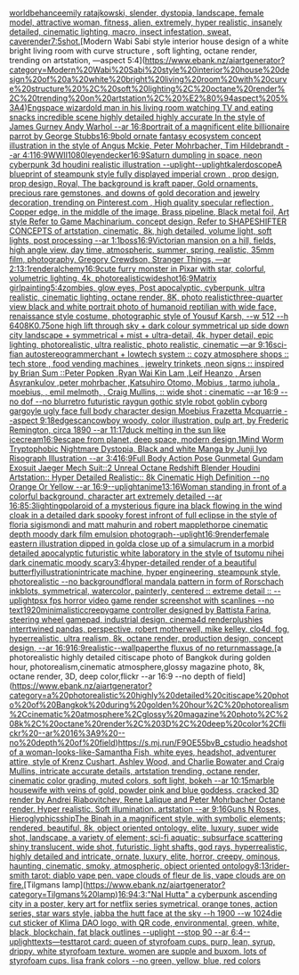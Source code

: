 [world](https://www.ebank.nz/aiartgenerator?category=world)[behance](https://www.ebank.nz/aiartgenerator?category=behance)[emily ratajkowski, slender, dystopia, landscape, female model, attractive woman, fitness, alien, extremely, hyper realistic, insanely detailed, cinematic lighting, macro, insect infestation, sweat, cave](https://www.ebank.nz/aiartgenerator?category=emily%20ratajkowski%2C%20slender%2C%20dystopia%2C%20landscape%2C%20female%20model%2C%20attractive%20woman%2C%20fitness%2C%20alien%2C%20extremely%2C%20hyper%20realistic%2C%20insanely%20detailed%2C%20cinematic%20lighting%2C%20macro%2C%20insect%20infestation%2C%20sweat%2C%20cave)[render](https://www.ebank.nz/aiartgenerator?category=render)[7:5](https://www.ebank.nz/aiartgenerator?category=7%3A5)[shot.](https://www.ebank.nz/aiartgenerator?category=shot.)[Modern Wabi Sabi style interior house design of a white bright living room with curve structure , soft lighting, octane render, trending on artstation, —aspect 5:4](https://www.ebank.nz/aiartgenerator?category=Modern%20Wabi%20Sabi%20style%20interior%20house%20design%20of%20a%20white%20bright%20living%20room%20with%20curve%20structure%20%2C%20soft%20lighting%2C%20octane%20render%2C%20trending%20on%20artstation%2C%20%E2%80%94aspect%205%3A4)[Eng](https://www.ebank.nz/aiartgenerator?category=Eng)[space wizard](https://www.ebank.nz/aiartgenerator?category=space%20wizard)[old man in his living room watching TV and eating snacks incredible scene highly detailed highly accurate In the style of James Gurney Andy Warhol --ar 16:8](https://www.ebank.nz/aiartgenerator?category=old%20man%20in%20his%20living%20room%20watching%20TV%20and%20eating%20snacks%20incredible%20scene%20highly%20detailed%20highly%20accurate%20In%20the%20style%20of%20James%20Gurney%20Andy%20Warhol%20--ar%2016%3A8)[portrait of a magnificent elite billionaire parrot by George Stubbs](https://www.ebank.nz/aiartgenerator?category=portrait%20of%20a%20magnificent%20elite%20billionaire%20parrot%20by%20George%20Stubbs)[16:9](https://www.ebank.nz/aiartgenerator?category=16%3A9)[bold ornate fantasy ecosystem concept illustration in the style of Angus Mckie, Peter Mohrbacher, Tim Hildebrandt --ar 4:1](https://www.ebank.nz/aiartgenerator?category=bold%20ornate%20fantasy%20ecosystem%20concept%20illustration%20in%20the%20style%20of%20Angus%20Mckie%2C%20Peter%20Mohrbacher%2C%20Tim%20Hildebrandt%20--ar%204%3A1)[16:9](https://www.ebank.nz/aiartgenerator?category=16%3A9)[WWII](https://www.ebank.nz/aiartgenerator?category=WWII)[1080](https://www.ebank.nz/aiartgenerator?category=1080)[leyendecker](https://www.ebank.nz/aiartgenerator?category=leyendecker)[16:9](https://www.ebank.nz/aiartgenerator?category=16%3A9)[Saturn dumpling in space, neon cyberpunk 3d houdini realistic illustration --uplight](https://www.ebank.nz/aiartgenerator?category=Saturn%20dumpling%20in%20space%2C%20neon%20cyberpunk%203d%20houdini%20realistic%20illustration%20--uplight)[--uplight](https://www.ebank.nz/aiartgenerator?category=--uplight)[kalerdoscope](https://www.ebank.nz/aiartgenerator?category=kalerdoscope)[A blueprint of steampunk style fully displayed imperial crown , prop design, prop design, Royal, The background is kraft paper,  Gold ornaments, precious rare gemstones,  and downs of gold decoration and jewelry decoration,  trending on Pinterest.com  , High quality specular reflection ,  Copper  edge, in the middle of the image, Brass pipeline,  Black metal foil,  Art style Refer to Game Machinarium.  concept design, Refer to SHAPESHIFTER CONCEPTS  of artstation, cinematic,  8k, high detailed,  volume light,  soft lights,  post processing    --ar 1:1](https://www.ebank.nz/aiartgenerator?category=A%20blueprint%20of%20steampunk%20style%20fully%20displayed%20imperial%20crown%20%2C%20prop%20design%2C%20prop%20design%2C%20Royal%2C%20The%20background%20is%20kraft%20paper%2C%20%20Gold%20ornaments%2C%20precious%20rare%20gemstones%2C%20%20and%20downs%20of%20gold%20decoration%20and%20jewelry%20decoration%2C%20%20trending%20on%20Pinterest.com%20%20%2C%20High%20quality%20specular%20reflection%20%2C%20%20Copper%20%20edge%2C%20in%20the%20middle%20of%20the%20image%2C%20Brass%20pipeline%2C%20%20Black%20metal%20foil%2C%20%20Art%20style%20Refer%20to%20Game%20Machinarium.%20%20concept%20design%2C%20Refer%20to%20SHAPESHIFTER%20CONCEPTS%20%20of%20artstation%2C%20cinematic%2C%20%208k%2C%20high%20detailed%2C%20%20volume%20light%2C%20%20soft%20lights%2C%20%20post%20processing%20%20%20%20--ar%201%3A1)[boss](https://www.ebank.nz/aiartgenerator?category=boss)[16:9](https://www.ebank.nz/aiartgenerator?category=16%3A9)[Victorian mansion on a hill, fields, high angle view, day time, atmospheric, summer, spring, realistic, 35mm film, photography, Gregory Crewdson, Stranger Things, —ar 2:1](https://www.ebank.nz/aiartgenerator?category=Victorian%20mansion%20on%20a%20hill%2C%20fields%2C%20high%20angle%20view%2C%20day%20time%2C%20atmospheric%2C%20summer%2C%20spring%2C%20realistic%2C%2035mm%20film%2C%20photography%2C%20Gregory%20Crewdson%2C%20Stranger%20Things%2C%20%E2%80%94ar%202%3A1)[3:1](https://www.ebank.nz/aiartgenerator?category=3%3A1)[render](https://www.ebank.nz/aiartgenerator?category=render)[alchemy](https://www.ebank.nz/aiartgenerator?category=alchemy)[16:9](https://www.ebank.nz/aiartgenerator?category=16%3A9)[cute furry monster in Pixar with star, colorful, volumetric lighting, 4k, photorealistic](https://www.ebank.nz/aiartgenerator?category=cute%20furry%20monster%20in%20Pixar%20with%20star%2C%20colorful%2C%20volumetric%20lighting%2C%204k%2C%20photorealistic)[wideshot](https://www.ebank.nz/aiartgenerator?category=wideshot)[16:9](https://www.ebank.nz/aiartgenerator?category=16%3A9)[Matrix girl](https://www.ebank.nz/aiartgenerator?category=Matrix%20girl)[painting](https://www.ebank.nz/aiartgenerator?category=painting)[5:4](https://www.ebank.nz/aiartgenerator?category=5%3A4)[zombies, glow eyes, Post apocalyptic, cyberpunk, ultra realistic, cinematic lighting, octane render, 8K, photo realistic](https://www.ebank.nz/aiartgenerator?category=zombies%2C%20glow%20eyes%2C%20Post%20apocalyptic%2C%20cyberpunk%2C%20ultra%20realistic%2C%20cinematic%20lighting%2C%20octane%20render%2C%208K%2C%20photo%20realistic)[three-quarter view black and white portrait photo of humanoid reptilian with wide face, renaissance style costume, photographic style of Yousuf Karsh, --w 512 --h 640](https://www.ebank.nz/aiartgenerator?category=three-quarter%20view%20black%20and%20white%20portrait%20photo%20of%20humanoid%20reptilian%20with%20wide%20face%2C%20renaissance%20style%20costume%2C%20photographic%20style%20of%20Yousuf%20Karsh%2C%20--w%20512%20--h%20640)[8K](https://www.ebank.nz/aiartgenerator?category=8K)[0.75](https://www.ebank.nz/aiartgenerator?category=0.75)[one high lift through sky + dark colour symmetrical up side down city landscape  + symmetrical + mist + ultra-detail, 4k, hyper detail, epic lighting, photorealistic, ultra realistic, photo realistic, cinematic —ar 9:16](https://www.ebank.nz/aiartgenerator?category=one%20high%20lift%20through%20sky%20%2B%20dark%20colour%20symmetrical%20up%20side%20down%20city%20landscape%20%20%2B%20symmetrical%20%2B%20mist%20%2B%20ultra-detail%2C%204k%2C%20hyper%20detail%2C%20epic%20lighting%2C%20photorealistic%2C%20ultra%20realistic%2C%20photo%20realistic%2C%20cinematic%20%E2%80%94ar%209%3A16)[sci-fi](https://www.ebank.nz/aiartgenerator?category=sci-fi)[an autostereogram](https://www.ebank.nz/aiartgenerator?category=an%20autostereogram)[merchant + lowtech system :: cozy atmosphere shops :: tech store , food vending machines  , jewelry trinkets ,neon signs :: inspired by Brian Sum ::Peter Popken ,Ryan Wai Kin Lam ,Leif Heanzo , Arsen Asyrankulov ,peter mohrbacher ,Katsuhiro Otomo, Mobius , tarmo juhola , moebius, , emil melmoth, , Craig Mullins, :: wide shot : cinematic --ar 16:9 --no dof --no blur](https://www.ebank.nz/aiartgenerator?category=merchant%20%2B%20lowtech%20system%20%3A%3A%20cozy%20atmosphere%20shops%20%3A%3A%20tech%20store%20%2C%20food%20vending%20machines%20%20%2C%20jewelry%20trinkets%20%2Cneon%20signs%20%3A%3A%20inspired%20by%20Brian%20Sum%20%3A%3APeter%20Popken%20%2CRyan%20Wai%20Kin%20Lam%20%2CLeif%20Heanzo%20%2C%20Arsen%20Asyrankulov%20%2Cpeter%20mohrbacher%20%2CKatsuhiro%20Otomo%2C%20Mobius%20%2C%20tarmo%20juhola%20%2C%20moebius%2C%20%2C%20emil%20melmoth%2C%20%2C%20Craig%20Mullins%2C%20%3A%3A%20wide%20shot%20%3A%20cinematic%20--ar%2016%3A9%20--no%20dof%20--no%20blur)[retro futuristic raygun gothic style robot goblin cyborg gargoyle ugly face full body character design Moebius Frazetta Mcquarrie --aspect 9:18](https://www.ebank.nz/aiartgenerator?category=retro%20futuristic%20raygun%20gothic%20style%20robot%20goblin%20cyborg%20gargoyle%20ugly%20face%20full%20body%20character%20design%20Moebius%20Frazetta%20Mcquarrie%20--aspect%209%3A18)[edges](https://www.ebank.nz/aiartgenerator?category=edges)[can](https://www.ebank.nz/aiartgenerator?category=can)[cowboy woody, color illustration, pulp art, by Frederic Remington, circa 1890 --ar 11:17](https://www.ebank.nz/aiartgenerator?category=cowboy%20woody%2C%20color%20illustration%2C%20pulp%20art%2C%20by%20Frederic%20Remington%2C%20circa%201890%20--ar%2011%3A17)[duck melting in the sun like icecream](https://www.ebank.nz/aiartgenerator?category=duck%20melting%20in%20the%20sun%20like%20icecream)[16:9](https://www.ebank.nz/aiartgenerator?category=16%3A9)[escape from planet, deep space, modern design,](https://www.ebank.nz/aiartgenerator?category=escape%20from%20planet%2C%20deep%20space%2C%20modern%20design%2C)[1](https://www.ebank.nz/aiartgenerator?category=1)[Mind Worm  Tryptophobic Nightmare Dystopia, Black and white Manga by Junji Iyo Risograph  Illustration --ar 3:4](https://www.ebank.nz/aiartgenerator?category=Mind%20Worm%20%20Tryptophobic%20Nightmare%20Dystopia%2C%20Black%20and%20white%20Manga%20by%20Junji%20Iyo%20Risograph%20%20Illustration%20--ar%203%3A4)[16:9](https://www.ebank.nz/aiartgenerator?category=16%3A9)[Full Body Action Pose Gunmetal Gundam Exosuit Jaeger Mech Suit::2 Unreal Octane Redshift Blender Houdini Artstation:: Hyper Detailed Realistic:: 8k Cinematic High Definition --no Orange Or Yellow --ar 16:9](https://www.ebank.nz/aiartgenerator?category=Full%20Body%20Action%20Pose%20Gunmetal%20Gundam%20Exosuit%20Jaeger%20Mech%20Suit%3A%3A2%20Unreal%20Octane%20Redshift%20Blender%20Houdini%20Artstation%3A%3A%20Hyper%20Detailed%20Realistic%3A%3A%208k%20Cinematic%20High%20Definition%20--no%20Orange%20Or%20Yellow%20--ar%2016%3A9)[--uplight](https://www.ebank.nz/aiartgenerator?category=--uplight)[anime](https://www.ebank.nz/aiartgenerator?category=anime)[13:16](https://www.ebank.nz/aiartgenerator?category=13%3A16)[Woman standing in front of a colorful background, character art extremely detailed --ar 16:8](https://www.ebank.nz/aiartgenerator?category=Woman%20standing%20in%20front%20of%20a%20colorful%20background%2C%20character%20art%20extremely%20detailed%20--ar%2016%3A8)[5:3](https://www.ebank.nz/aiartgenerator?category=5%3A3)[lighting](https://www.ebank.nz/aiartgenerator?category=lighting)[polaroid of a mysterious figure ina black flowing in the wind cloak in a detailed dark spooky forest infront of full eclipse in the style of floria sigismondi and matt mahurin and robert mapplethorpe cinematic depth moody dark film emulsion photograph](https://www.ebank.nz/aiartgenerator?category=polaroid%20of%20a%20mysterious%20figure%20ina%20black%20flowing%20in%20the%20wind%20cloak%20in%20a%20detailed%20dark%20spooky%20forest%20infront%20of%20full%20eclipse%20in%20the%20style%20of%20floria%20sigismondi%20and%20matt%20mahurin%20and%20robert%20mapplethorpe%20cinematic%20depth%20moody%20dark%20film%20emulsion%20photograph)[--uplight](https://www.ebank.nz/aiartgenerator?category=--uplight)[16:9](https://www.ebank.nz/aiartgenerator?category=16%3A9)[render](https://www.ebank.nz/aiartgenerator?category=render)[female eastern illustration dipped in gold](https://www.ebank.nz/aiartgenerator?category=female%20eastern%20illustration%20dipped%20in%20gold)[a close up of a simulacrum in a morbid detailed apocalyptic futuristic white laboratory in the style of tsutomu nihei dark cinematic moody scary](https://www.ebank.nz/aiartgenerator?category=a%20close%20up%20of%20a%20simulacrum%20in%20a%20morbid%20detailed%20apocalyptic%20futuristic%20white%20laboratory%20in%20the%20style%20of%20tsutomu%20nihei%20dark%20cinematic%20moody%20scary)[3:4](https://www.ebank.nz/aiartgenerator?category=3%3A4)[hyper-detailed render of a beautiful butterfly](https://www.ebank.nz/aiartgenerator?category=hyper-detailed%20render%20of%20a%20beautiful%20butterfly)[illustration](https://www.ebank.nz/aiartgenerator?category=illustration)[intricate machine, hyper engineering, steampunk style, photorealistic --no background](https://www.ebank.nz/aiartgenerator?category=intricate%20machine%2C%20hyper%20engineering%2C%20steampunk%20style%2C%20photorealistic%20--no%20background)[floral mandala pattern in form of Rorschach inkblots, symmetrical, watercolor, painterly, centered :: extreme detail :: --uplight](https://www.ebank.nz/aiartgenerator?category=floral%20mandala%20pattern%20in%20form%20of%20Rorschach%20inkblots%2C%20symmetrical%2C%20watercolor%2C%20painterly%2C%20centered%20%3A%3A%20extreme%20detail%20%3A%3A%20--uplight)[psx fps horror video game render screenshot with scanlines --no text](https://www.ebank.nz/aiartgenerator?category=psx%20fps%20horror%20video%20game%20render%20screenshot%20with%20scanlines%20--no%20text)[1920](https://www.ebank.nz/aiartgenerator?category=1920)[minimalistic](https://www.ebank.nz/aiartgenerator?category=minimalistic)[creepy](https://www.ebank.nz/aiartgenerator?category=creepy)[game controller designed by Battista Farina, steering wheel gamepad, industrial design, cinema4d render](https://www.ebank.nz/aiartgenerator?category=game%20controller%20designed%20by%20Battista%20Farina%2C%20steering%20wheel%20gamepad%2C%20industrial%20design%2C%20cinema4d%20render)[plushies interrtwined pandas, perspective, robert motherwell, mike kelley, clo4d, fog, hyperrealistic, ultra realism, 8k, octane render, production design, concept design, --ar 16:9](https://www.ebank.nz/aiartgenerator?category=plushies%20interrtwined%20pandas%2C%20perspective%2C%20robert%20motherwell%2C%20mike%20kelley%2C%20clo4d%2C%20fog%2C%20hyperrealistic%2C%20ultra%20realism%2C%208k%2C%20octane%20render%2C%20production%20design%2C%20concept%20design%2C%20--ar%2016%3A9)[16:9](https://www.ebank.nz/aiartgenerator?category=16%3A9)[realistic](https://www.ebank.nz/aiartgenerator?category=realistic)[--wallpaper](https://www.ebank.nz/aiartgenerator?category=--wallpaper)[the fluxus of no return](https://www.ebank.nz/aiartgenerator?category=the%20fluxus%20of%20no%20return)[massage.](https://www.ebank.nz/aiartgenerator?category=massage.)[a photorealistic highly detailed citiscape photo of Bangkok during golden hour, photorealism,cinematic atmosphere,glossy magazine photo, 8k, octane render, 3D, deep color,flickr --ar 16:9 --no depth of field](https://www.ebank.nz/aiartgenerator?category=a%20photorealistic%20highly%20detailed%20citiscape%20photo%20of%20Bangkok%20during%20golden%20hour%2C%20photorealism%2Ccinematic%20atmosphere%2Cglossy%20magazine%20photo%2C%208k%2C%20octane%20render%2C%203D%2C%20deep%20color%2Cflickr%20--ar%2016%3A9%20--no%20depth%20of%20field)[<https://s.mj.run/F9OE55bvB_c>](https://www.ebank.nz/aiartgenerator?category=%3Chttps%3A//s.mj.run/F9OE55bvB_c%3E)[studio headshot of a woman-looks-like-Samantha Fish, white eyes, headshot, adventurer attire, style of Krenz Cushart, Ashley Wood, and Charlie Bowater and Craig Mullins, intricate accurate details, artstation trending, octane render, cinematic color grading, muted colors, soft light, bokeh --ar 10:15](https://www.ebank.nz/aiartgenerator?category=studio%20headshot%20of%20a%20woman-looks-like-Samantha%20Fish%2C%20white%20eyes%2C%20headshot%2C%20adventurer%20attire%2C%20style%20of%20Krenz%20Cushart%2C%20Ashley%20Wood%2C%20and%20Charlie%20Bowater%20and%20Craig%20Mullins%2C%20intricate%20accurate%20details%2C%20artstation%20trending%2C%20octane%20render%2C%20cinematic%20color%20grading%2C%20muted%20colors%2C%20soft%20light%2C%20bokeh%20--ar%2010%3A15)[marble housewife with veins of gold, powder pink and blue goddess, cracked 3D render by Andrei Riabovitchev, Rene Lalique and Peter Mohrbacher Octane render. Hyper realistic. Soft illumination. artstation --ar 9:16](https://www.ebank.nz/aiartgenerator?category=marble%20housewife%20with%20veins%20of%20gold%2C%20powder%20pink%20and%20blue%20goddess%2C%20cracked%203D%20render%20by%20Andrei%20Riabovitchev%2C%20Rene%20Lalique%20and%20Peter%20Mohrbacher%20Octane%20render.%20Hyper%20realistic.%20Soft%20illumination.%20artstation%20--ar%209%3A16)[Guns N Roses, Hieroglyphics](https://www.ebank.nz/aiartgenerator?category=Guns%20N%20Roses%2C%20Hieroglyphics)[ship](https://www.ebank.nz/aiartgenerator?category=ship)[The Binah in a magnificent style, with symbolic elements; rendered, beautiful, 8k, object oriented ontology, elite, luxury, super wide shot, landscape, a variety of element;  sci-fi aquatic; subsurface scattering shiny translucent, wide shot, futuristic, light shafts, god rays, hyperrealistic, highly detailed and intricate, ornate, luxury, elite, horror, creepy, ominous, haunting, cinematic, smoky, atmospheric, object oriented ontology](https://www.ebank.nz/aiartgenerator?category=The%20Binah%20in%20a%20magnificent%20style%2C%20with%20symbolic%20elements%3B%20rendered%2C%20beautiful%2C%208k%2C%20object%20oriented%20ontology%2C%20elite%2C%20luxury%2C%20super%20wide%20shot%2C%20landscape%2C%20a%20variety%20of%20element%3B%20%20sci-fi%20aquatic%3B%20subsurface%20scattering%20shiny%20translucent%2C%20wide%20shot%2C%20futuristic%2C%20light%20shafts%2C%20god%20rays%2C%20hyperrealistic%2C%20highly%20detailed%20and%20intricate%2C%20ornate%2C%20luxury%2C%20elite%2C%20horror%2C%20creepy%2C%20ominous%2C%20haunting%2C%20cinematic%2C%20smoky%2C%20atmospheric%2C%20object%20oriented%20ontology)[8:13](https://www.ebank.nz/aiartgenerator?category=8%3A13)[rider-smith tarot: diablo vape pen. vape clouds of fleur de lis, vape clouds are on fire.](https://www.ebank.nz/aiartgenerator?category=rider-smith%20tarot%3A%20diablo%20vape%20pen.%20vape%20clouds%20of%20fleur%20de%20lis%2C%20vape%20clouds%20are%20on%20fire.)[Tilgmans lamp](https://www.ebank.nz/aiartgenerator?category=Tilgmans%20lamp)[16:9](https://www.ebank.nz/aiartgenerator?category=16%3A9)[4:3](https://www.ebank.nz/aiartgenerator?category=4%3A3)[:"Nal Hutta" a cyberpunk ascending city in a poster, kery art for netflix series symetrical, orange tones, action series, star wars style, jabba the hutt face at the sky --h 1900 --w 1024](https://www.ebank.nz/aiartgenerator?category=%3A%22Nal%20Hutta%22%20a%20cyberpunk%20ascending%20city%20in%20a%20poster%2C%20kery%20art%20for%20netflix%20series%20symetrical%2C%20orange%20tones%2C%20action%20series%2C%20star%20wars%20style%2C%20jabba%20the%20hutt%20face%20at%20the%20sky%20--h%201900%20--w%201024)[die cut sticker of Klima DAO logo, with QR code, environmental, green, white, black, blockchain, fat black outlines --uplight --stop 90 --ar 6:4](https://www.ebank.nz/aiartgenerator?category=die%20cut%20sticker%20of%20Klima%20DAO%20logo%2C%20with%20QR%20code%2C%20environmental%2C%20green%2C%20white%2C%20black%2C%20blockchain%2C%20fat%20black%20outlines%20--uplight%20--stop%2090%20--ar%206%3A4)[--uplight](https://www.ebank.nz/aiartgenerator?category=--uplight)[texts](https://www.ebank.nz/aiartgenerator?category=texts)[—test](https://www.ebank.nz/aiartgenerator?category=%E2%80%94test)[tarot card: queen of styrofoam cups. purp, lean, syrup, drippy. white styrofoam texture. women are supple and buxom. lots of styrofoam cups. lisa frank colors --no green, yellow, blue, red colors](https://www.ebank.nz/aiartgenerator?category=tarot%20card%3A%20queen%20of%20styrofoam%20cups.%20purp%2C%20lean%2C%20syrup%2C%20drippy.%20white%20styrofoam%20texture.%20women%20are%20supple%20and%20buxom.%20lots%20of%20styrofoam%20cups.%20lisa%20frank%20colors%20--no%20green%2C%20yellow%2C%20blue%2C%20red%20colors)